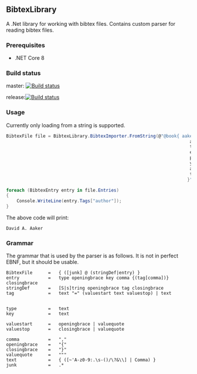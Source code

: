 ## BibtexLibrary
A .Net library for working with bibtex files. Contains custom parser for reading bibtex files.

### Prerequisites

- .NET Core 8

### Build status

master: [![Build status](https://ci.appveyor.com/api/projects/status/25texnbx5r6g4wi1/branch/master?svg=true)](https://ci.appveyor.com/project/MaikelH/bibtexlibrary/branch/master)

release:[![Build status](https://ci.appveyor.com/api/projects/status/3elfat52waky5yah/branch/release?svg=true)](https://ci.appveyor.com/project/MaikelH/bibtexlibrary-flgmq/branch/release)


### Usage

Currently only loading from a string is supported.

```C#
BibtexFile file = BibtexLibrary.BibtexImporter.FromString(@"@book{ aaker:1981a,
                                                                      author = {David A. Aaker},
                                                                      title = {Multivariate Analysis in Marketing},
                                                                      edition = {2},
                                                                      publisher = {The Scientific Press},
                                                                      year = {1981},
                                                                      address = {Palo Alto},
                                                                      topic = {multivariate-statistics;market-research;}
                                                                     }");

foreach (BibtexEntry entry in file.Entries)
{
    Console.WriteLine(entry.Tags["author"]);
}
```

The above code will print:
```
David A. Aaker
```


### Grammar

The grammar that is used by the parser is as follows. It is not in perfect EBNF, but it should be usable.

```
BibtexFile 		= 	{ ([junk] @ (stringDef|entry) }
entry 			=	type openingbrace key comma {(tag[comma])} closingbrace
stringDef       =   [S|s]tring openingbrace tag closingbrace
tag				= 	text "=" (valuestart text valuestop) | text


type			=	text
key				= 	text

valuestart      =   openingbrace | valuequote
valuestop       =   closingbrace | valuequote

comma 			=	","
openingbrace	=	"{"
closingbrace	=	"}"
valuequote      =   """
text			= 	{ ([~'A-z0-9:.\s-()/\?&\\] | Comma) }
junk			=   .*
```
